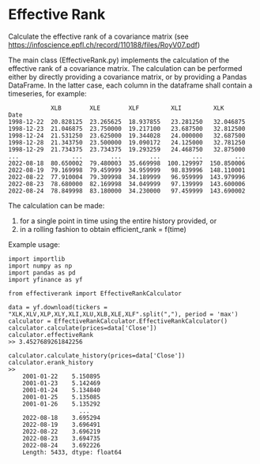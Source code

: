 # Effective Rank

Calculate the effective rank of a covariance matrix (see https://infoscience.epfl.ch/record/110188/files/RoyV07.pdf)

The main class (EffectiveRank.py) implements the calculation of the effective rank of a covariance matrix. The calculation can be performed either by directly providing a covariance matrix, or by providing a Pandas DataFrame.
In the latter case, each column in the dataframe shall contain a timeseries, for example:

```
            XLB        XLE        XLF         XLI         XLK  
Date                                                                  
1998-12-22  20.828125  23.265625  18.937855   23.281250   32.046875   
1998-12-23  21.046875  23.750000  19.217100   23.687500   32.812500   
1998-12-24  21.531250  23.625000  19.344028   24.000000   32.687500   
1998-12-28  21.343750  23.500000  19.090172   24.125000   32.781250   
1998-12-29  21.734375  23.734375  19.293259   24.468750   32.875000   
...               ...        ...        ...         ...         ...   
2022-08-18  80.650002  79.480003  35.669998  100.129997  150.850006   
2022-08-19  79.169998  79.459999  34.959999   98.839996  148.110001   
2022-08-22  77.910004  79.309998  34.189999   96.959999  143.979996   
2022-08-23  78.680000  82.169998  34.049999   97.139999  143.600006   
2022-08-24  78.849998  83.180000  34.230000   97.459999  143.690002
```

The calculation can be made:
1. for a single point in time using the entire history provided, or
2. in a rolling fashion to obtain efficient_rank = f(time)

Example usage:

```
import importlib
import numpy as np
import pandas as pd
import yfinance as yf

from effectiverank import EffectiveRankCalculator

data = yf.download(tickers = "XLK,XLV,XLP,XLY,XLI,XLU,XLB,XLE,XLF".split(","), period = 'max')
calculator = EffectiveRankCalculator.EffectiveRankCalculator()
calculator.calculate(prices=data['Close'])
calculator.effectiveRank
>> 3.4527689261842256

calculator.calculate_history(prices=data['Close'])
calculator.erank_history
>>
    2001-01-22    5.150895
    2001-01-23    5.142469
    2001-01-24    5.134840
    2001-01-25    5.135085
    2001-01-26    5.135292
                    ...   
    2022-08-18    3.695294
    2022-08-19    3.696491
    2022-08-22    3.696219
    2022-08-23    3.694735
    2022-08-24    3.692226
    Length: 5433, dtype: float64
```
